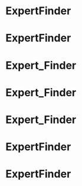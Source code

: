 # ExpertFinder
# ExpertFinder
# Expert_Finder
# Expert_Finder
# Expert_Finder
# ExpertFinder
# ExpertFinder
